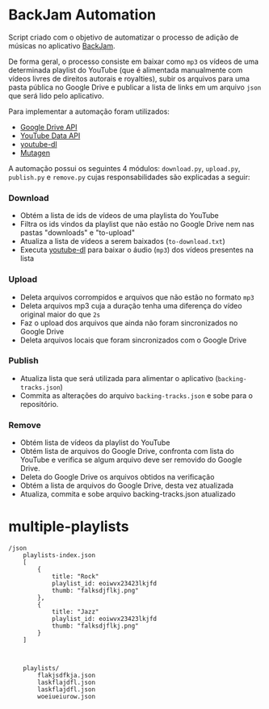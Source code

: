 # BackJam Automation

Script criado com o objetivo de automatizar o processo de adição de músicas no aplicativo [BackJam](https://play.google.com/store/apps/details?id=com.backing).

De forma geral, o processo consiste em baixar como `mp3` os vídeos de uma determinada playlist do YouTube (que é alimentada manualmente com vídeos livres de direitos autorais e royalties), subir os arquivos para uma pasta pública no Google Drive e publicar a lista de links em um arquivo `json` que será lido pelo aplicativo.

Para implementar a automação foram utilizados:
- [Google Drive API](https://developers.google.com/drive/api/v3/about-sdk) 
- [YouTube Data API](https://developers.google.com/youtube/v3)
- [youtube-dl](https://youtube-dl.org/)
- [Mutagen](https://github.com/mutagen-io/mutagen)

A automação possui os seguintes 4 módulos: `download.py`, `upload.py`, `publish.py` e `remove.py` cujas responsabilidades são explicadas a seguir:

### Download
- Obtém a lista de ids de vídeos de uma playlista do YouTube
- Filtra os ids vindos da playlist que não estão no Google Drive nem nas pastas "downloads" e "to-upload"
- Atualiza a lista de vídeos a serem baixados (`to-download.txt`)
- Executa [youtube-dl](https://youtube-dl.org/) para baixar o áudio (`mp3`) dos vídeos presentes na lista

### Upload
- Deleta arquivos corrompidos e arquivos que não estão no formato `mp3`
- Deleta arquivos mp3 cuja a duração tenha uma diferença do vídeo original maior do que `2s` 
- Faz o upload dos arquivos que ainda não foram sincronizados no Google Drive
- Deleta arquivos locais que foram sincronizados com o Google Drive

### Publish
- Atualiza lista que será utilizada para alimentar o aplicativo (`backing-tracks.json`)
- Commita as alterações do arquivo `backing-tracks.json` e sobe para o repositório.

### Remove
- Obtém lista de vídeos da playlist do YouTube
- Obtém lista de arquivos do Google Drive, confronta com lista do YouTube e verifica se algum arquivo deve ser removido do Google Drive.
- Deleta do Google Drive os arquivos obtidos na verificação
- Obtém a lista de arquivos do Google Drive, desta vez atualizada
- Atualiza, commita e sobe arquivo backing-tracks.json atualizado

# multiple-playlists
```
/json
    playlists-index.json
    [
        {
            title: "Rock"
            playlist_id: eoiwvx23423lkjfd
            thumb: "falksdjflkj.png"
        },
        {
            title: "Jazz"
            playlist_id: eoiwvx23423lkjfd
            thumb: "falksdjflkj.png"
        }
    ]
    
    
    
    playlists/
        flakjsdfkja.json
        laskflajdfl.json
        laskflajdfl.json
        woeiueiurow.json

```
    